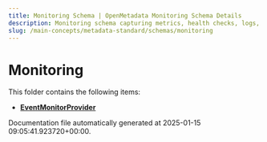 ```yaml
---
title: Monitoring Schema | OpenMetadata Monitoring Schema Details
description: Monitoring schema capturing metrics, health checks, logs, and alert settings across platform infrastructure and assets.
slug: /main-concepts/metadata-standard/schemas/monitoring
---
```


# Monitoring

This folder contains the following items:

- [**EventMonitorProvider**](/main-concepts/metadata-standard/schemas/monitoring/eventmonitorprovider)


Documentation file automatically generated at 2025-01-15 09:05:41.923720+00:00.
